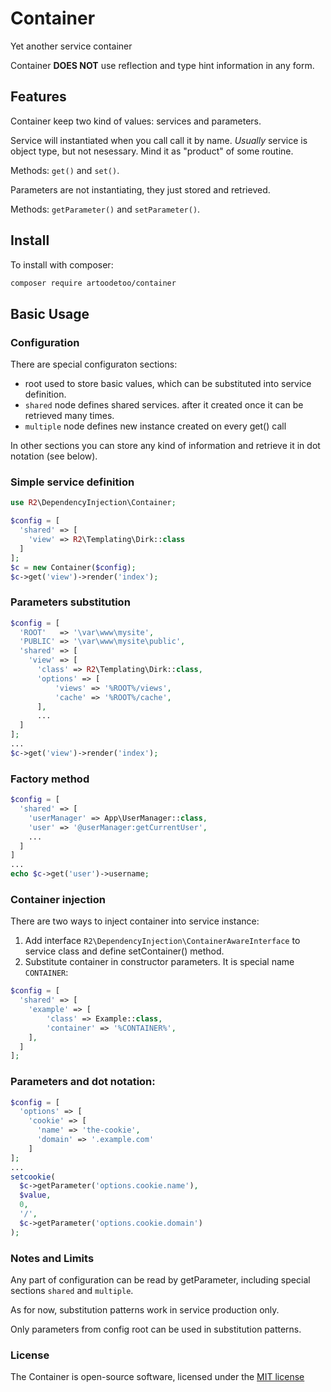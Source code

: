 # Container
Yet another service container

Container **DOES NOT** use reflection and type hint information in any form.

## Features
Container keep two kind of values: services and parameters.

Service will instantiated when you call call it by name. _Usually_ service is object type, but not nesessary. Mind it as
"product" of some routine.

Methods: `get()` and `set()`.

Parameters are not instantiating, they just stored and retrieved.

Methods: `getParameter()` and `setParameter()`.

## Install

To install with composer:

```sh
composer require artoodetoo/container
```

## Basic Usage

### Configuration
There are special configuraton sections:

- root used to store basic values, which can be substituted into service definition.
- `shared` node defines shared services. after it created once it can be retrieved many times.
- `multiple` node defines new instance created on every get() call

In other sections you can store any kind of information and retrieve it in dot notation (see below).

### Simple service definition
```php
use R2\DependencyInjection\Container;

$config = [
  'shared' => [
    'view' => R2\Templating\Dirk::class
  ]
];
$c = new Container($config);
$c->get('view')->render('index');
```

### Parameters substitution
```php
$config = [
  'ROOT'   => '\var\www\mysite',
  'PUBLIC' => '\var\www\mysite\public',
  'shared' => [
    'view' => [
      'class' => R2\Templating\Dirk::class,
      'options' => [
          'views' => '%ROOT%/views',
          'cache' => '%ROOT%/cache',
      ],
      ...
  ]
];
...
$c->get('view')->render('index');
```

### Factory method
```php
$config = [
  'shared' => [
    'userManager' => App\UserManager::class,
    'user' => '@userManager:getCurrentUser',
    ...
  ]
]
...
echo $c->get('user')->username;
```

### Container injection
There are two ways to inject container into service instance:  
1. Add interface `R2\DependencyInjection\ContainerAwareInterface` to service class
  and define setContainer() method.
2. Substitute container in constructor parameters. It is special name `CONTAINER`:  
```php
$config = [
  'shared' => [
    'example' => [
        'class' => Example::class,
        'container' => '%CONTAINER%',
    ],
  ]
];
```

### Parameters and dot notation:
```php
$config = [
  'options' => [
    'cookie' => [
      'name' => 'the-cookie',
      'domain' => '.example.com'
    ]
];
...
setcookie(
  $c->getParameter('options.cookie.name'),
  $value,
  0,
  '/',
  $c->getParameter('options.cookie.domain')
);

```

### Notes and Limits

Any part of configuration can be read by getParameter, including special sections `shared` and `multiple`.

As for now, substitution patterns work in service production only.

Only parameters from config root can be used in substitution patterns. 

### License

The Container is open-source software, licensed under the [MIT license](http://opensource.org/licenses/MIT)
